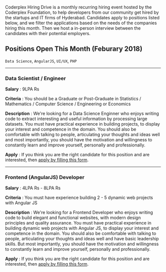 Coderplex Hiring Drive is a monthly recurring hiring event hosted by the Coderplex Foundation, to help developers from our community get hired by the startups and IT firms of Hyderabad. Candidates apply to positions listed below, and we filter the applications based on the needs of the companies hiring this month. Then we host a in-person interview  between the candidates with their potential employers.

## Positions Open This Month (Feburary 2018)
`Data Science`, `AngularJS`, `UI/UX`, `PHP`

<hr>

### Data Scientist / Engineer

**Salary** : 9LPA Rs

**Criteria** : You should be a Graduate or Post-Graduate in Statistics / Mathematics / Computer Science / Engineering or Economics

**Description** : We're looking for a Data Science Enginner who enjoys writing code to extract interesting and useful information by processing large datasets. You must have practical experience in building projects, to display your interest and competence in the domain. You should also be comfortable with talking to people, articulating your thoughts and ideas well and most importantly, you should have the motivation and willingness to constantly learn and improve yourself, personally and professionally.

**Apply** : If you think you are the right candidate for this position and are interested, then [apply by filling this form](https://docs.google.com/forms/d/e/1FAIpQLSedlXCIHD7-a450_I3orpWFj9N7QKgK_H94N0hjEoRjFFi3Ow/viewform).

<hr>

### Frontend (AngularJS) Developer

**Salary** : 4LPA Rs - 8LPA Rs 

**Criteria** : You must have experience building 2 - 5 dynamic web projects with Angular JS 

**Description** : We're looking for a Frontend Developer who enjoys writing code to build elegant and functional websites, with modern design principles and quality assurance. You must have practical experience in building dynamic web projects with Angular JS, to display your interest and competence in the domain. You should also be comfortable with talking to people, articulating your thoughts and ideas well and have basic leadership skills. But most importantly, you should have the motivation and willingness to constantly learn and improve yourself, personally and professionally.

**Apply** : If you think you are the right candidate for this position and are interested, then [apply by filling this form](https://docs.google.com/forms/d/e/1FAIpQLSdYZ8Lyvyrkn9u9F_Ea3TxauOp3QTvlrhkGVVdbht7g2uhZFQ/viewform).